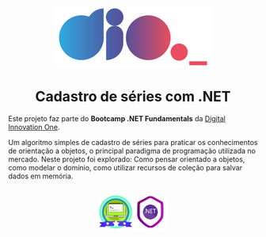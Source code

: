 <p align="center">
  <img src="./assets/dio.png" alt="DIO" tittle="Digital Innovation One">
</p>
<h1 align="center">Cadastro de séries com .NET</h1>

Este projeto faz parte do **Bootcamp .NET Fundamentals** da [Digital Innovation One](https://digitalinnovation.one/).

Um algoritmo simples de cadastro de séries para praticar os conhecimentos de orientação a objetos, o principal paradigma de programação utilizada no mercado. Neste projeto foi explorado: Como pensar orientado a objetos, como modelar o domínio, como utilizar recursos de coleção para salvar dados em memória.

##

<p align="center">
  <img align="center" src="./assets/app.png" alt="DIO" width="70" height="70" style="max-width: 100%;" /><img align="center" src="./assets/dotnet.png" alt="DIO" width="70" height="70" style="max-width: 100%;" />
</p>